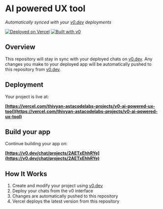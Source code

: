 # AI powered UX tool

*Automatically synced with your [v0.dev](https://v0.dev) deployments*

[![Deployed on Vercel](https://img.shields.io/badge/Deployed%20on-Vercel-black?style=for-the-badge&logo=vercel)](https://vercel.com/thivyan-astacodelabs-projects/v0-ai-powered-ux-tool)
[![Built with v0](https://img.shields.io/badge/Built%20with-v0.dev-black?style=for-the-badge)](https://v0.dev/chat/projects/2AETxEhhRYe)

## Overview

This repository will stay in sync with your deployed chats on [v0.dev](https://v0.dev).
Any changes you make to your deployed app will be automatically pushed to this repository from [v0.dev](https://v0.dev).

## Deployment

Your project is live at:

**[https://vercel.com/thivyan-astacodelabs-projects/v0-ai-powered-ux-tool](https://vercel.com/thivyan-astacodelabs-projects/v0-ai-powered-ux-tool)**

## Build your app

Continue building your app on:

**[https://v0.dev/chat/projects/2AETxEhhRYe](https://v0.dev/chat/projects/2AETxEhhRYe)**

## How It Works

1. Create and modify your project using [v0.dev](https://v0.dev)
2. Deploy your chats from the v0 interface
3. Changes are automatically pushed to this repository
4. Vercel deploys the latest version from this repository